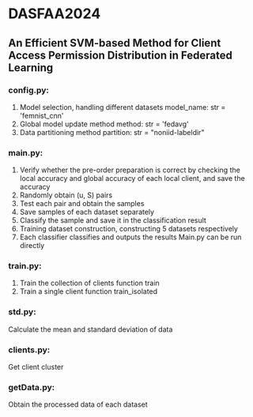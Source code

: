 # DASFAA2024
## An Efficient SVM-based Method for Client Access Permission Distribution in Federated Learning

### config.py:
1. Model selection, handling different datasets
model_name: str = 'femnist_cnn'
2. Global model update method
method: str = 'fedavg'
3. Data partitioning method
partition: str = "noniid-labeldir"
    
### main.py:
1. Verify whether the pre-order preparation is correct by checking the local accuracy and global accuracy of each local client, and save the accuracy
2. Randomly obtain (u, S) pairs
3. Test each pair and obtain the samples
4. Save samples of each dataset separately
5. Classify the sample and save it in the classification result
6. Training dataset construction, constructing 5 datasets respectively
7. Each classifier classifies and outputs the results
Main.py can be run directly

### train.py:
1. Train the collection of clients
function train
2. Train a single client
function train_isolated

### std.py:
Calculate the mean and standard deviation of data

### clients.py:
Get client cluster

### getData.py:
Obtain the processed data of each dataset
